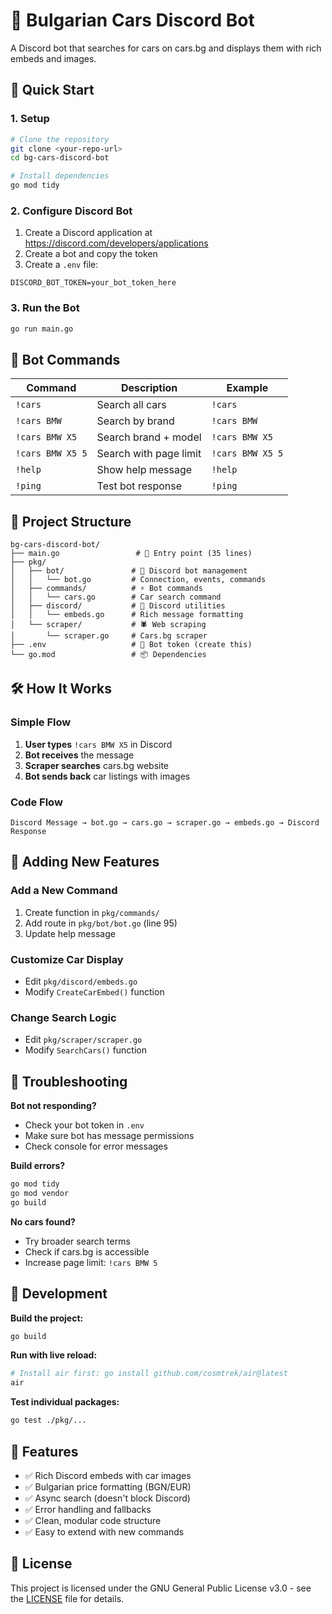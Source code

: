 # 🚗 Bulgarian Cars Discord Bot

A Discord bot that searches for cars on cars.bg and displays them with rich embeds and images.

## 🚀 Quick Start

### 1. Setup
```bash
# Clone the repository
git clone <your-repo-url>
cd bg-cars-discord-bot

# Install dependencies
go mod tidy
```

### 2. Configure Discord Bot
1. Create a Discord application at https://discord.com/developers/applications
2. Create a bot and copy the token
3. Create a `.env` file:
```env
DISCORD_BOT_TOKEN=your_bot_token_here
```

### 3. Run the Bot
```bash
go run main.go
```

## 🤖 Bot Commands

| Command | Description | Example |
|---------|-------------|---------|
| `!cars` | Search all cars | `!cars` |
| `!cars BMW` | Search by brand | `!cars BMW` |
| `!cars BMW X5` | Search brand + model | `!cars BMW X5` |
| `!cars BMW X5 5` | Search with page limit | `!cars BMW X5 5` |
| `!help` | Show help message | `!help` |
| `!ping` | Test bot response | `!ping` |

## 📁 Project Structure

```
bg-cars-discord-bot/
├── main.go                 # 🎯 Entry point (35 lines)
├── pkg/
│   ├── bot/               # 🤖 Discord bot management
│   │   └── bot.go         # Connection, events, commands
│   ├── commands/          # ⚡ Bot commands
│   │   └── cars.go        # Car search command
│   ├── discord/           # 💬 Discord utilities
│   │   └── embeds.go      # Rich message formatting
│   └── scraper/           # 🕷️ Web scraping
│       └── scraper.go     # Cars.bg scraper
├── .env                   # 🔐 Bot token (create this)
└── go.mod                 # 📦 Dependencies
```

## 🛠️ How It Works

### Simple Flow
1. **User types** `!cars BMW X5` in Discord
2. **Bot receives** the message
3. **Scraper searches** cars.bg website
4. **Bot sends back** car listings with images

### Code Flow
```
Discord Message → bot.go → cars.go → scraper.go → embeds.go → Discord Response
```

## 🔧 Adding New Features

### Add a New Command
1. Create function in `pkg/commands/`
2. Add route in `pkg/bot/bot.go` (line 95)
3. Update help message

### Customize Car Display
- Edit `pkg/discord/embeds.go`
- Modify `CreateCarEmbed()` function

### Change Search Logic
- Edit `pkg/scraper/scraper.go`
- Modify `SearchCars()` function

## 🐛 Troubleshooting

**Bot not responding?**
- Check your bot token in `.env`
- Make sure bot has message permissions
- Check console for error messages

**Build errors?**
```bash
go mod tidy
go mod vendor
go build
```

**No cars found?**
- Try broader search terms
- Check if cars.bg is accessible
- Increase page limit: `!cars BMW 5`

## 📝 Development

**Build the project:**
```bash
go build
```

**Run with live reload:**
```bash
# Install air first: go install github.com/cosmtrek/air@latest
air
```

**Test individual packages:**
```bash
go test ./pkg/...
```

## 🎯 Features

- ✅ Rich Discord embeds with car images
- ✅ Bulgarian price formatting (BGN/EUR)
- ✅ Async search (doesn't block Discord)
- ✅ Error handling and fallbacks
- ✅ Clean, modular code structure
- ✅ Easy to extend with new commands

## 📄 License

This project is licensed under the GNU General Public License v3.0 - see the [LICENSE](LICENSE) file for details.